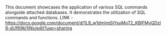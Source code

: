This document showcases the application of various SQL commands alongside attached databases. It demonstrates the utilization of SQL commands and functions.
LINK -https://docs.google.com/document/d/1L9_w1dmIrqSjYsuMo72_KBlFMyQDzl9-dUf69kl1jNs/edit?usp=sharing
